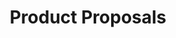 ---
layout: default
title: Product Proposals
nav_order: 310
parent: Proposals
has_children: true
has_toc: true
---